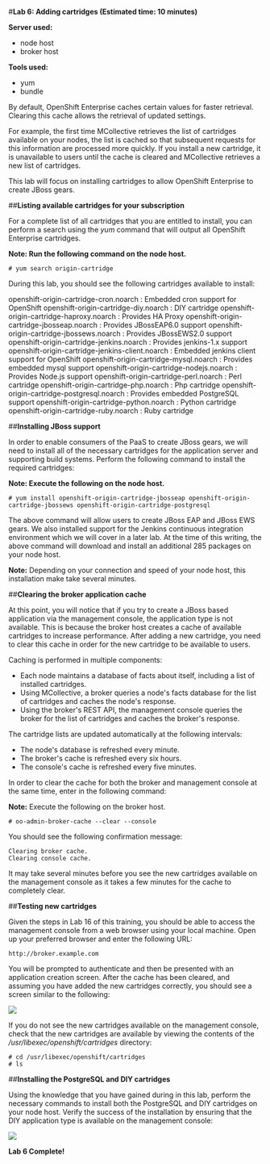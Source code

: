 #**Lab 6: Adding cartridges (Estimated time: 10 minutes)**

**Server used:**

* node host
* broker host

**Tools used:**

* yum
* bundle

By default, OpenShift Enterprise caches certain values for faster retrieval. Clearing this cache allows the retrieval of updated settings.

For example, the first time MCollective retrieves the list of cartridges available on your nodes, the list is cached so that subsequent requests for this information are processed more quickly. If you install a new cartridge, it is unavailable to users until the cache is cleared and MCollective retrieves a new list of cartridges. 

This lab will focus on installing cartridges to allow OpenShift Enterprise to create JBoss gears.

##**Listing available cartridges for your subscription**

For a complete list of all cartridges that you are entitled to install,  you can perform a search using the *yum* command that will output all OpenShift Enterprise cartridges.

**Note:  Run the following command on the node host.**

	# yum search origin-cartridge

During this lab, you should see the following cartridges available to install:

openshift-origin-cartridge-cron.noarch : Embedded cron support for OpenShift
openshift-origin-cartridge-diy.noarch : DIY cartridge
openshift-origin-cartridge-haproxy.noarch : Provides HA Proxy
openshift-origin-cartridge-jbosseap.noarch : Provides JBossEAP6.0 support
openshift-origin-cartridge-jbossews.noarch : Provides JBossEWS2.0 support
openshift-origin-cartridge-jenkins.noarch : Provides jenkins-1.x support
openshift-origin-cartridge-jenkins-client.noarch : Embedded jenkins client support for OpenShift
openshift-origin-cartridge-mysql.noarch : Provides embedded mysql support
openshift-origin-cartridge-nodejs.noarch : Provides Node.js support
openshift-origin-cartridge-perl.noarch : Perl cartridge
openshift-origin-cartridge-php.noarch : Php cartridge
openshift-origin-cartridge-postgresql.noarch : Provides embedded PostgreSQL support
openshift-origin-cartridge-python.noarch : Python cartridge
openshift-origin-cartridge-ruby.noarch : Ruby cartridge

##**Installing JBoss support**

In order to enable consumers of the PaaS to create JBoss gears, we will need to install all of the necessary cartridges for the application server and supporting build systems.  Perform the following command to install the required cartridges:

**Note:  Execute the following on the node host.**

	# yum install openshift-origin-cartridge-jbosseap openshift-origin-cartridge-jbossews openshift-origin-cartridge-postgresql
	
The above command will allow users to create JBoss EAP and JBoss EWS gears.  We also installed support for the Jenkins continuous integration environment which we will cover in a later lab.  At the time of this writing, the above command will download and install an additional 285 packages on your node host.

**Note:** Depending on your connection and speed of your node host, this installation make take several minutes.  

##**Clearing the broker application cache**

At this point, you will notice that if you try to create a JBoss based application via the management console, the application type is not available.  This is because the broker host creates a cache of available cartridges to increase performance.  After adding a new cartridge, you need to clear this cache in order for the new cartridge to be available to users.

Caching is performed in multiple components:

* Each node maintains a database of facts about itself, including a list of installed cartridges.
* Using MCollective, a broker queries a node's facts database for the list of cartridges and caches the node's response.
* Using the broker's REST API, the management console queries the broker for the list of cartridges and caches the broker's response.

The cartridge lists are updated automatically at the following intervals:

* The node's database is refreshed every minute.
* The broker's cache is refreshed every six hours.
* The console's cache is refreshed every five minutes.

In order to clear the cache for both the broker and management console at the same time, enter in the following command:

**Note:** Execute the following on the broker host.

	# oo-admin-broker-cache --clear --console
	
You should see the following confirmation message:

	Clearing broker cache.
	Clearing console cache.
	
It may take several minutes before you see the new cartridges available on the management console as it takes a few minutes for the cache to completely clear.

##**Testing new cartridges**

Given the steps in Lab 16 of this training, you should be able to access the management console from a web browser using your local machine.  Open up your preferred browser and enter the following URL:

	http://broker.example.com
	
You will be prompted to authenticate and then be presented with an application creation screen.  After the cache has been cleared, and assuming you have added the new cartridges correctly, you should see a screen similar to the following:

![](http://training-onpaas.rhcloud.com/ose2/addCartridgeWebConsole.png)

If you do not see the new cartridges available on the management console, check that the new cartridges are available by viewing the contents of the */usr/libexec/openshift/cartridges* directory:

	# cd /usr/libexec/openshift/cartridges
	# ls
	
##**Installing the PostgreSQL and DIY cartridges**

Using the knowledge that you have gained during in this lab, perform the necessary commands to install both the PostgreSQL and DIY cartridges on your node host.  Verify the success of the installation by ensuring that the DIY application type is available on the management console:

![](http://training.runcloudrun.com/images/console-diy.png)


**Lab 6 Complete!**
<!--BREAK-->
